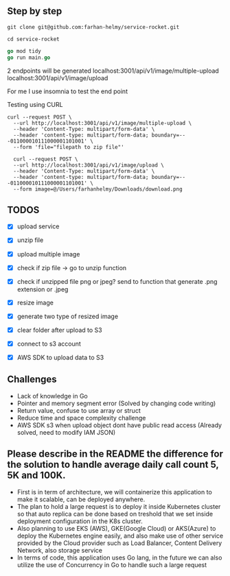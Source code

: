 
## Step by step

```shell
git clone git@github.com:farhan-helmy/service-rocket.git

cd service-rocket
```
```go 
go mod tidy
go run main.go
```
2 endpoints will be generated 
localhost:3001/api/v1/image/multiple-upload
localhost:3001/api/v1/image/upload

For me I use insomnia to test the end point 

Testing using CURL

```shell
curl --request POST \
  --url http://localhost:3001/api/v1/image/multiple-upload \
  --header 'Content-Type: multipart/form-data' \
  --header 'content-type: multipart/form-data; boundary=---011000010111000001101001' \
  --form 'file="filepath to zip file"'

  curl --request POST \
  --url http://localhost:3001/api/v1/image/upload \
  --header 'Content-Type: multipart/form-data' \
  --header 'content-type: multipart/form-data; boundary=---011000010111000001101001' \
  --form image=@/Users/farhanhelmy/Downloads/download.png
```
## TODOS

- [x] upload service 
- [x] unzip file 
- [x] upload multiple image 
- [x] check if zip file -> go to unzip function 
- [x] check if unzipped file png or jpeg? send to function that generate .png extension or .jpeg 
- [x] resize image 
- [x] generate two type of resized image 
- [x] clear folder after upload to S3 
- [x] connect to s3 account 
- [x] AWS SDK to upload data to S3 


## Challenges

- Lack of knowledge in Go
- Pointer and memory segment error (Solved by changing code writing)
- Return value, confuse to use array or struct
- Reduce time and space complexity challenge
- AWS SDK s3 when upload object dont have public read access (Already solved, need to modify IAM JSON)

## Please describe in the README the difference for the solution to handle average daily call count 5, 5K and 100K.

- First is in term of architecture, we will containerize this application to make it scalable, can be deployed anywhere.
- The plan to hold a large request is to deploy it inside Kubernetes cluster so that auto replica can be done based on treshold that we set inside deployment configuration in the K8s cluster.
- Also planning to use EKS (AWS), GKE(Google Cloud) or AKS(Azure) to deploy the Kubernetes engine easily, and also make use of other service provided by the Cloud provider such as Load Balancer, Content Delivery Network, also storage service 
- In terms of code, this application uses Go lang, in the future we can also utilize the use of Concurrency in Go to handle such a large request
